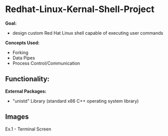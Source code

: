 # Redhat-Linux-Kernal-Shell-Project
**Goal:** 
- design custom Red Hat Linux shell capable of executing user commands
  
**Concepts Used:** 
- Forking
- Data Pipes
- Process Control/Communication
  
**Functionality:**
- 
  
**External Packages:**
- "unistd" Library (standard x86 C++ operating system library)




## Images


Ex.1 - Terminal Screen
